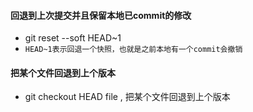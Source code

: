 #### 回退到上次提交并且保留本地已commit的修改
* git reset --soft HEAD~1
* `HEAD~1表示回退一个快照，也就是之前本地有一个commit会撤销`

#### 把某个文件回退到上个版本
* git checkout HEAD file , 把某个文件回退到上个版本
